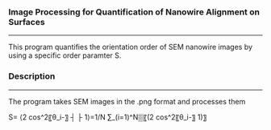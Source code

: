 ### Image Processing for Quantification of Nanowire Alignment on Surfaces
---
This program quantifies the orientation order of SEM nanowire images by using a 
specific order paramter S.

### Description
---
The program takes SEM images in the .png format and processes them

S= ⟨2 cos^2⁡〖θ_i-〗 ┤ ├ 1⟩=1/N ∑_(i=1)^N▒〖(2 cos^2⁡〖θ_i-〗 1)〗